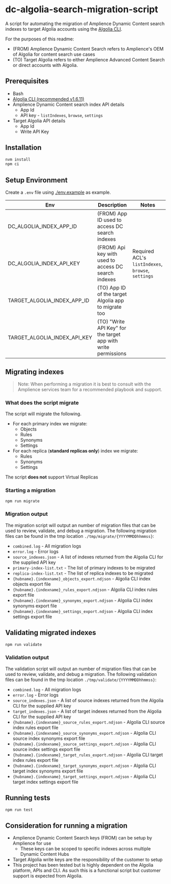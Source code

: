# dc-algolia-search-migration-script

A script for automating the migration of Amplience Dynamic Content search indexes to target Algolia accounts using the [Algolia CLI](https://www.algolia.com/doc/tools/cli/get-started/overview/).

For the purposes of this readme:

- (FROM) Amplience Dynamic Content Search refers to Amplience's OEM of Algolia for content search use cases
- (TO) Target Algolia refers to either Amplience Advanced Content Search or direct accounts with Algolia.

## Prerequisites

- Bash
- [Algolia CLI (recommended v1.6.11)](https://www.algolia.com/doc/tools/cli/get-started/overview/#install-the-algolia-cli)
- Amplience Dynamic Content search index API details
  - App Id
  - API key - `listIndexes`, `browse`, `settings`
- Target Algolia API details
  - App Id
  - Write API Key

## Installation

```bash
nvm install
npm ci
```

## Setup Environment

Create a `.env` file using [./env.example](./env.example) as example.

| Env                          | Description                                                    | Notes                                              |
| ---------------------------- | -------------------------------------------------------------- | -------------------------------------------------- |
| DC_ALGOLIA_INDEX_APP_ID      | (FROM) App ID used to access DC search indexes                 |                                                    |
| DC_ALGOLIA_INDEX_API_KEY     | (FROM) Api key with used to access DC search indexes           | Required ACL's `listIndexes`, `browse`, `settings` |
| TARGET_ALGOLIA_INDEX_APP_ID  | (TO) App ID of the target Algolia app to migrate too           |                                                    |
| TARGET_ALGOLIA_INDEX_API_KEY | (TO) "Write API Key" for the target app with write permissions |                                                    |

## Migrating indexes

> Note: When performing a migration it is best to consult with the Amplience services team for a recommended playbook and support.

### What does the script migrate

The script will migrate the following.

- For each primary index we migrate:
  - Objects
  - Rules
  - Synonyms
  - Settings
- For each replica (**standard replicas only**) index we migrate:
  - Rules
  - Synonyms
  - Settings

The script **does not** support Virtual Replicas

### Starting a migration

```bash
npm run migrate
```

### Migration output

The migration script will output an number of migration files that can be used to review, validate, and debug a migration. The following migration files can be found in the tmp location `./tmp/migrate/{YYYYMMDDhhmmss}`:

- `combined.log` - All migration logs
- `error.log` - Error logs
- `source_indexes.json` - A list of indexes returned from the Algolia CLI for the supplied API key
- `primary-index-list.txt` - The list of primary indexes to be migrated
- `replica-index-list.txt` - The list of replica indexes to be migrated
- `{hubname}.{indexname}_objects_export.ndjson` - Algolia CLI index objects export file
- `{hubname}.{indexname}_rules_export.ndjson` - Algolia CLI index rules export file
- `{hubname}.{indexname}_synonyms_export.ndjson` - Algolia CLI index synonyms export file
- `{hubname}.{indexname}_settings_export.ndjson` - Algolia CLI index settings export file

## Validating migrated indexes

```bash
npm run validate
```

### Validation output

The validation script will output an number of migration files that can be used to review, validate, and debug a migration. The following validation files can be found in the tmp location `./tmp/validate/{YYYYMMDDhhmmss}`:

- `combined.log` - All migration logs
- `error.log` - Error logs
- `source_indexes.json` - A list of source indexes returned from the Algolia CLI for the supplied API key
- `target_indexes.json` - A list of target indexes returned from the Algolia CLI for the supplied API key
- `{hubname}.{indexname}_source_rules_export.ndjson` - Algolia CLI source index rules export file
- `{hubname}.{indexname}_source_synonyms_export.ndjson` - Algolia CLI source index synonyms export file
- `{hubname}.{indexname}_source_settings_export.ndjson` - Algolia CLI source index settings export file
- `{hubname}.{indexname}_target_rules_export.ndjson` - Algolia CLI target index rules export file
- `{hubname}.{indexname}_target_synonyms_export.ndjson` - Algolia CLI target index synonyms export file
- `{hubname}.{indexname}_target_settings_export.ndjson` - Algolia CLI target index settings export file

## Running tests

```bash
npm run test
```

## Consideration for running a migration

- Amplience Dynamic Content Search keys (FROM) can be setup by Amplience for use
  - These keys can be scoped to specific indexes across multiple Dynamic Content Hubs
- Target Algolia write keys are the responsibility of the customer to setup
- This project has been tested but is highly dependent on the Algolia platform, APIs and CLI. As such this is a functional script but customer support is expected from Algolia.
